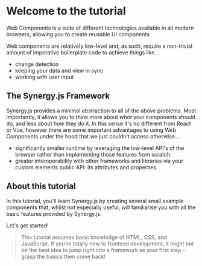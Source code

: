 # Welcome to the tutorial

Web Components is a suite of different technologies available in all modern browsers, allowing you to create reusable UI components.

Web components are relatively low-level and, as such, require a non-trivial amount of imperative boilerplate code to achieve things like...

- change detection
- keeping your data and view in sync
- working with user input

## The Synergy.js Framework

Synergy.js provides a minimal abstraction to all of the above problems. Most importantly, it allows you to think more about _what_ your components should do, and less about _how_ they do it. In this sense it's no different from React or Vue, however there are some important advantages to using Web Components under the hood that we just couldn't access otherwise...

- significantly smaller runtime by leveraging the low-level API's of the browser rather than implementing those features from scratch
- greater interoperability with other frameworks and libraries via your custom elements public API: its attributes and properties.

## About this tutorial

In this tutorial, you'll learn Synergy.js by creating several small example components that, whilst not especially useful, will familiarise you with all the basic features provided by Synergy.js.

Let's get started!

> This tutorial assumes basic knowledge of HTML, CSS, and JavaScript. If you're totally new to frontend development, it might not be the best idea to jump right into a framework as your first step - grasp the basics then come back!
